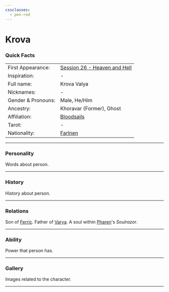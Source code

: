 ```yaml
---
cssclasses:
  - pen-red
---
```

<link rel="stylesheet" href="https://cdn.jsdelivr.net/npm/rpg-awesome@latest/css/rpg-awesome.min.css">
<link rel="stylesheet" href="https://cdn.jsdelivr.net/npm/remixicon@4.5.0/fonts/remixicon.min.css"> 

# Krova
### Quick Facts

|                    |                                                                                                 |
| ------------------ | ----------------------------------------------------------------------------------------------- |
| First Appearance:  | [Session 26 - Heaven and Hell](../../Session%20Notes/Session%2026%20-%20Heaven%20and%20Hell%5C) |
| Inspiration:          | -                                                                                               |
| Full name:         | Krova Valya                                                                                     |
| Nicknames:         | -                                                                                               |
| Gender & Pronouns: | Male, He/Him                                                                                    |
| Ancestry:          | Khoravar (Former), Ghost                                                                        |
| Affiliation:       | [Bloodsails](../../Groups/Bloodsails.md)                                                       |
| Tarot:             | -                                                                                               |
| Nationality:       | [Farlnen](../../Locations/Farlnen.md)                                                  |
***
### Personality
Words about person.

***
### History <i class="ri-history-line"></i>
History <i class="ri-history-line"></i> about person.

***
### Relations <i class="ri-user-line"></i>
Son of [Ferric](Ferric.md).
Father of [Varya](Varya.md).
A soul within [Pharen](../-Player/Pharen.md)'s *Soulrazor*.

***
### Ability <i class="ri-star-line"></i>
Power that person has.

***
### Gallery <i class="ri-image-line"></i>
Images related to the character.

***
